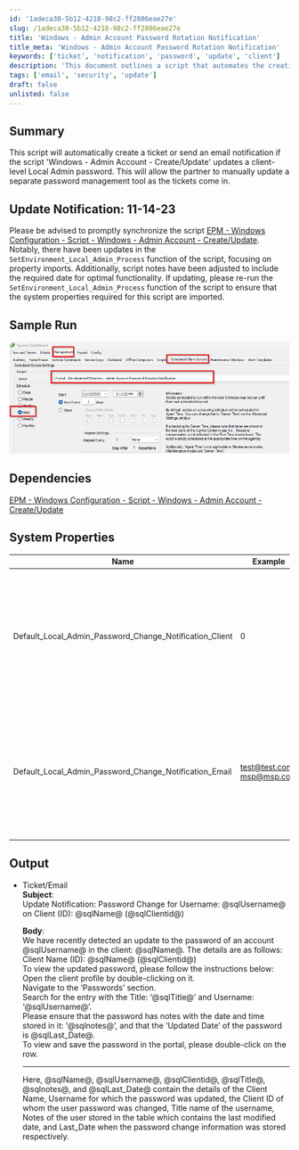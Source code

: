 ```yaml
---
id: '1adeca30-5b12-4218-98c2-ff2806eae27e'
slug: /1adeca30-5b12-4218-98c2-ff2806eae27e
title: 'Windows - Admin Account Password Rotation Notification'
title_meta: 'Windows - Admin Account Password Rotation Notification'
keywords: ['ticket', 'notification', 'password', 'update', 'client']
description: 'This document outlines a script that automates the creation of tickets or sending email notifications when a client-level Local Admin password is updated. It ensures partners can manually update their password management tools as notifications are received. The document also includes update notifications, system properties, and sample output details.'
tags: ['email', 'security', 'update']
draft: false
unlisted: false
---
```


## Summary

This script will automatically create a ticket or send an email notification if the script 'Windows - Admin Account - Create/Update' updates a client-level Local Admin password. This will allow the partner to manually update a separate password management tool as the tickets come in.

## Update Notification: 11-14-23

Please be advised to promptly synchronize the script [EPM - Windows Configuration - Script - Windows - Admin Account - Create/Update](<./Windows - Admin Account - CreateUpdate.md>). Notably, there have been updates in the `SetEnvironment_Local_Admin_Process` function of the script, focusing on property imports. Additionally, script notes have been adjusted to include the required date for optimal functionality. If updating, please re-run the `SetEnvironment_Local_Admin_Process` function of the script to ensure that the system properties required for this script are imported.

## Sample Run

![Sample Run](../../../static/img/Windows---Admin-Account-Password-Rotation-Notification/image_1.png)

## Dependencies

[EPM - Windows Configuration - Script - Windows - Admin Account - Create/Update](<./Windows - Admin Account - CreateUpdate.md>)

## System Properties

| Name                                                    | Example                                    | Required | Description                                                                                                                                                                                                                                                                                                                                 |
|---------------------------------------------------------|--------------------------------------------|----------|---------------------------------------------------------------------------------------------------------------------------------------------------------------------------------------------------------------------------------------------------------------------------------------------------------------------------------------------|
| Default_Local_Admin_Password_Change_Notification_Client | 0                                          | False    | 1 -> This will enable the notification alerting for password updates; 0 -> By default set to 0, which will not allow the notification for password updates.                                                                                                                                                                               |
| Default_Local_Admin_Password_Change_Notification_Email  | [test@test.com](mailto:test@test.com); [msp@msp.com](mailto:msp@msp.com) | False    | Set the email address in this property to enable emailing from the notification script rather than ticket creation for password update notifications.                                                                                                                                                                                      |

## Output

- Ticket/Email  
  **Subject**:  
  Update Notification: Password Change for Username: @sqlUsername@ on Client (ID): @sqlName@ (@sqlClientid@)  

  **Body**:  
  We have recently detected an update to the password of an account @sqlUsername@ in the client: @sqlName@. The details are as follows:  
  Client Name (ID): @sqlName@ (@sqlClientid@)  
  To view the updated password, please follow the instructions below:  
  Open the client profile by double-clicking on it.  
  Navigate to the ‘Passwords’ section.  
  Search for the entry with the Title: ‘@sqlTitle@’ and Username: ‘@sqlUsername@’.  
  Please ensure that the password has notes with the date and time stored in it: ‘@sqlnotes@’, and that the ‘Updated Date’ of the password is @sqlLast_Date@.  
  To view and save the password in the portal, please double-click on the row.  

  ------------------------------------------------------------------------------------------------------------------------  

  Here, @sqlName@, @sqlUsername@, @sqlClientid@, @sqlTitle@, @sqlnotes@, and @sqlLast_Date@ contain the details of the Client Name, Username for which the password was updated, the Client ID of whom the user password was changed, Title name of the username, Notes of the user stored in the table which contains the last modified date, and Last_Date when the password change information was stored respectively.


